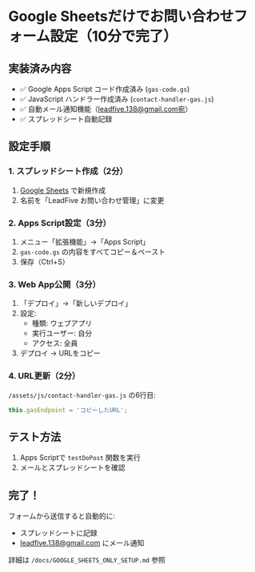 # Google Sheetsだけでお問い合わせフォーム設定（10分で完了）

## 実装済み内容
- ✅ Google Apps Script コード作成済み (`gas-code.gs`)
- ✅ JavaScript ハンドラー作成済み (`contact-handler-gas.js`)
- ✅ 自動メール通知機能（leadfive.138@gmail.com宛）
- ✅ スプレッドシート自動記録

## 設定手順

### 1. スプレッドシート作成（2分）
1. [Google Sheets](https://sheets.google.com) で新規作成
2. 名前を「LeadFive お問い合わせ管理」に変更

### 2. Apps Script設定（3分）
1. メニュー「拡張機能」→「Apps Script」
2. `gas-code.gs` の内容をすべてコピー＆ペースト
3. 保存（Ctrl+S）

### 3. Web App公開（3分）
1. 「デプロイ」→「新しいデプロイ」
2. 設定:
   - 種類: ウェブアプリ
   - 実行ユーザー: 自分
   - アクセス: 全員
3. デプロイ → URLをコピー

### 4. URL更新（2分）
`/assets/js/contact-handler-gas.js` の6行目:
```javascript
this.gasEndpoint = 'コピーしたURL';
```

## テスト方法
1. Apps Scriptで `testDoPost` 関数を実行
2. メールとスプレッドシートを確認

## 完了！
フォームから送信すると自動的に:
- スプレッドシートに記録
- leadfive.138@gmail.com にメール通知

詳細は `/docs/GOOGLE_SHEETS_ONLY_SETUP.md` 参照